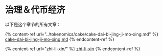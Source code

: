 # 治理＆代币经济

以下是这个章节的所有文章：

{% content-ref url="../tokenomics/cake/cake-dai-bi-jing-ji-mo-xing.md" %}
[cake-dai-bi-jing-ji-mo-xing.md](../tokenomics/cake/cake-dai-bi-jing-ji-mo-xing.md)
{% endcontent-ref %}

{% content-ref url="zhi-li-xin/" %}
[zhi-li-xin](zhi-li-xin/)
{% endcontent-ref %}
